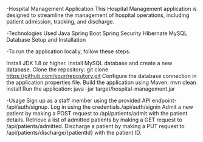 
-Hospital Management Application
This Hospital Management application is designed to streamline the management of hospital operations, including patient admission, tracking, and discharge.

-Technologies Used
Java
Spring Boot
Spring Security
Hibernate
MySQL Database
Setup and Installation


-To run the application locally, follow these steps:

Install JDK 1.8 or higher.
Install MySQL database and create a new database.
Clone the repository: git clone https://github.com/your/repository.git
Configure the database connection in the application.properties file.
Build the application using Maven: mvn clean install
Run the application: java -jar target/hospital-management.jar


-Usage
Sign up as a staff member using the provided API endpoint- /api/auth/signup.
Log in using the credentials./api/auth/signin
Admit a new patient by making a POST request to /api/patients/admit with the patient details.
Retrieve a list of admitted patients by making a GET request to /api/patients/admitted.
Discharge a patient by making a PUT request to /api/patients/discharge/{patientId} with the patient ID.


